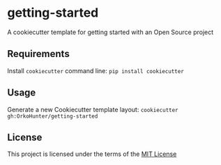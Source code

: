 getting-started
===============

A cookiecutter template for getting started with an Open Source project

Requirements
------------
Install `cookiecutter` command line: `pip install cookiecutter`    

Usage
-----
Generate a new Cookiecutter template layout: `cookiecutter gh:OrkoHunter/getting-started`    

License
-------
This project is licensed under the terms of the [MIT License](/LICENSE)

